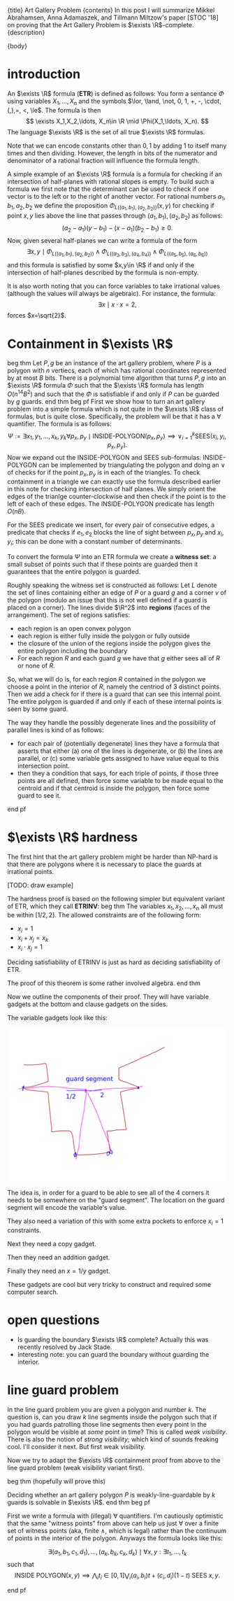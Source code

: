 {title}
Art Gallery Problem
{contents}
In this post I will summarize Mikkel Abrahamsen, Anna Adamaszek, and Tillmann Miltzow's paper [STOC '18] on proving that the Art Gallery Problem is $\exists \R$-complete.
{description}

{body}

# introduction

An $\exists \R$ formula (**ETR**) is defined as follows:
You form a sentance $\Phi$ using variables $X_1,\ldots,X_n$ and the symbols
$\lor, \land, \not, 0, 1, +, -, \cdot, (,),=, <, \le$.
The formula is then 
$$ \exists X_1,X_2,\ldots, X_n\in \R \mid \Phi(X_1,\ldots, X_n). $$ 
The language $\exists \R$ is the set of all true $\exists \R$
formulas. 

Note that we can encode constants other than $0,1$ by adding $1$
to itself many times and then dividing. However, the length in
bits of the numerator and denominator of a rational fraction will
influence the formula length.

A simple example of an $\exists \R$ formula is a formula for
checking if an intersection of half-planes with rational slopes
is empty.
To build such a formula we first note that the determinant can be
used to check if one vector is to the left or to the right of
another vector.
For rational numbers $a_1,b_1,a_2,b_2$ we define the proposition $\Phi_{L((a_1,b_1),(a_2,b_2))}(x,y)$ for checking if point $x,y$ lies above the line that passes through $(a_1,b_1), (a_2,b_2)$ as follows:
$$ (a_2-a_1)(y-b_1)-(x-a_1)(b_2-b_1) \ge 0. $$ 
Now, given several half-planes we can write a formula of the form
$$ \exists x,y \mid \Phi_{L((a_1,b_1),(a_2,b_2))} \land \Phi_{L((a_3,b_3),(a_4,b_4))} \land \Phi_{L((a_5,b_5),(a_6,b_6))} $$ 
and this formula is satisfied by some $x,y\in \R$ if and only if
the intersection of half-planes described by the formula is
non-empty.

It is also worth noting that you can force variables to take
irrational values (although the values will always be algebraic).
For instance, the formula:
$$ \exists x \mid x\cdot x = 2, $$ 
forces $x=\sqrt{2}$.


# Containment in $\exists \R$

beg thm
Let $P,g$ be an instance of the art gallery problem, where  $P$
is a polygon with $n$ vertiecs, each of which has rational
coordinates represented by at most $B$ bits.
There is a polynomial time algorithm that turns $P,g$ into an
$\exists \R$ formula $\Phi$ such that the $\exists \R$ formula has
length  $O(n^{14}B^2)$ and such that the $\Phi$ is satisfiable if
and only if $P$ can be guarded by $g$ guards.
end thm
beg pf
First we show how to turn an art gallery problem into a simple formula which is not quite in the $\exists \R$ class of formulas, but is quite close. Specifically, the problem will be that it has a $\forall$ quantifier.
The formula is as follows:
$$ \Psi := \exists x_1,y_1,\ldots, x_k, y_k \forall p_x,p_y \mid
\text{INSIDE-POLYGON}(p_x,p_y)\implies \lor_{i=1}^{k} \text{SEES}(x_i,y_i,p_x,p_y).$$ 
Now we expand out the INSIDE-POLYGON and SEES sub-formulas.
INSIDE-POLYGON can be implemented by triangulating the polygon
and doing an $\lor$ of checks for if the point  $p_x,p_y$ is in
each of the triangles. To check containment in a triangle we can
exactly use the formula described earlier in this note for
checking intersection of half planes. We simply orient the edges
of the trianlge counter-clockwise and then check if the point is
to the left of each of these edges.
The INSIDE-POLYGON predicate has length $O(nB)$.

For the SEES predicate we insert, for every pair of consecutive
edges, a predicate that checks if $e_1,e_2$ blocks the line of
sight between $p_x,p_y$ and $x_i,y_i$; this can be done with a
constant number of determinants.

To convert the formula $\Psi$ into an ETR formula we create a
**witness set**: a small subset of points such that if these
points are guarded then it guarantees that the entire polygon is
guarded.

Roughly speaking the witness set is constructed as follows:
Let $L$ denote the set of lines containing either an edge of
$P$ or a guard $g$ and a corner $v$ of the polygon (modulo an
issue that this is not well defined if a guard is placed on a
corner).
The lines divide $\R^2$ into **regions** (faces of the
arrangement). 
The set of regions satisfies:

- each region is an open convex polygon
- each region is either fully inside the polygon or fully outside
- the closure of the union of the regions inside the polygon
    gives the entire polygon including the boundary
- For each region $R$ and each guard $g$ we have that $g$ either
    sees all of $R$ or none of $R$.

So, what we will do is, for each region $R$ contained in the
polygon we choose a point in the interior of $R$, namely the
centriod of $3$ distinct points. Then we add a check for if there
is a guard that can see this internal point.
The entire polygon is guarded if and only if each of these
internal points is seen by some guard.

The way they handle the possibly degenerate lines and the
possibility of parallel lines is kind of as follows:

- for each pair of (potentially degenerate) lines they have a formula that asserts that either (a) one of the lines is degenerate, or (b) the lines are parallel, or (c) some variable gets assigned to have value equal to this intersection point.
- then they a condition that says, for each triple of points, if
    those three points are all defined, then force some variable
    to be made equal to the centroid and if that centroid is
    inside the polygon, then force some guard to see it.

end pf

# $\exists \R$ hardness

The first hint that the art gallery problem might be harder than
NP-hard is that there are polygons where it is necessary to place
the guards at irrational points.

[TODO: draw example]

The hardness proof is based on the following simpler but
equivalent variant of ETR, which they call **ETRINV**:
beg thm
The variables $x_1,x_2,\ldots, x_n$ all must be within $[1/2,2]$.
The allowed constraints are of the following form:

- $x_i = 1$
- $x_i + x_j = x_k$
- $x_i\cdot x_j = 1$

Deciding satisfiability of ETRINV is just as hard as deciding
satisfiability of ETR.

The proof of this theorem is some rather involved algebra.
end thm

Now we outline the components of their proof.
They will have variable gadgets at the bottom and clause gadgets
on the sides.

The variable gadgets look like this:

![ink_img006](images/ink_img006.png)

The idea is, in order for a guard to be able to see all of the 4
corners it needs to be somewhere on the "guard segment". The
location on the guard segment will encode the variable's value.

They also need a variation of this with some extra pockets to
enforce $x_i = 1$ constraints.

Next they need a copy gadget.

Then they need an addition gadget.

Finally they need an $x=1/y$ gadget.

These gadgets are cool but very tricky to construct and required
some computer search.

# open questions

- Is guarding the boundary $\exists \R$ complete? Actually this
    was recently resolved by Jack Stade. 
- interesting note: you can guard the boundary without guarding
    the interior.

# line guard problem

In the line guard problem you are given a polygon and number $k$.
The question is, can you draw $k$ line segments inside the
polygon such that if you had guards patrolling those line
segments then every point in the polygon would be visible at
*some* point in time?
This is called *weak visibility*. 
There is also the notion of *strong visibility*; which kind of
sounds freaking cool. I'll consider it next. But first weak
visibility.

Now we try to adapt the $\exists \R$ containment proof from above
to the line guard problem (weak visibility variant first).

beg thm
(hopefully will prove this)

Deciding whether an art gallery polygon $P$ is weakly-line-guardable by $k$ guards is solvable in $\exists \R$.
end thm
beg pf

First we write a formula with (illegal) $\forall$ quantifiers.
I'm cautiously optimistic that the same "witness points" from
above can help us just $\forall$ over a finite set of witness
points (aka, finite $\land$, which is legal) rather than the
continuum of points in the interior of the polygon.
Anyways the formula looks like this:

$$ \exists (a_1,b_1,c_1,d_1),\ldots,(a_k,b_k,c_k,d_k) \mid
\forall x,y: \exists t_1,\ldots,t_k$$ 
such that 
$$ \text{INSIDE POLYGON}(x,y) \implies \bigwedge_i t_i\in [0,1] \bigvee_{i} (a_i,b_i)t+(c_i,d_i)(1-t) \text{ SEES } x,y. $$ 

end pf

